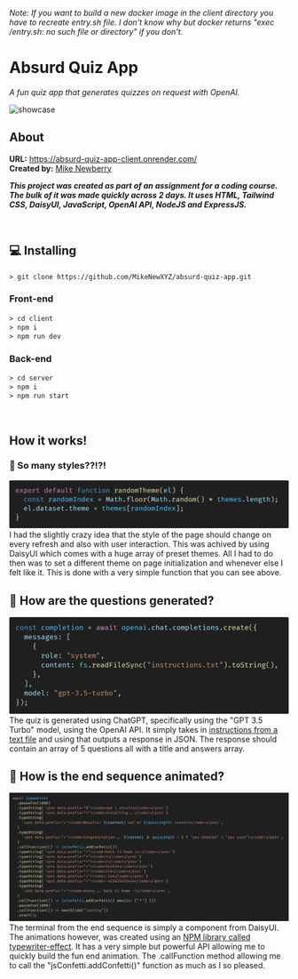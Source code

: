 *Note: If you want to build a new docker image in the client directory you have to recreate entry.sh file. I don't know why but docker returns "exec /entry.sh: no such file or directory" if you don't.*

# Absurd Quiz App
*A fun quiz app that generates quizzes on request with OpenAI.*

![showcase](./assets/showcase.gif)

## About
**URL:** https://absurd-quiz-app-client.onrender.com/ <br>
**Created by:** [Mike Newberry](https://github.com/MikeNewXYZ)

**_This project was created as part of an assignment for a coding course. The bulk of it was made quickly across 2 days. It uses HTML, Tailwind CSS, DaisyUI, JavaScript, OpenAI API, NodeJS and ExpressJS._**

</br>

## 💻 Installing

```console
> git clone https://github.com/MikeNewXYZ/absurd-quiz-app.git
```

### Front-end
```console
> cd client
> npm i
> npm run dev
```

### Back-end
```console
> cd server
> npm i
> npm run start
```

</br>

## How it works!

### 🎨 So many styles??!?!
[![random theme function](./assets/random-theme.png)](./client/src/lib/random-theme.js)
I had the slightly crazy idea that the style of the page should change on every refresh and also with user interaction. This was achived by using DaisyUI which comes with a huge array of preset themes. All I had to do then was to set a different theme on page initialization and whenever else I felt like it. This is done with a very simple function that you can see above.

## 🤖 How are the questions generated?
[![chatgpt api](./assets/openai-api.png)](./server/server.js)
The quiz is generated using ChatGPT, specifically using the "GPT 3.5 Turbo" model, using the OpenAI API. It simply takes in [instructions from a text file](./server/instructions.txt) and using that outputs a response in JSON. The response should contain an array of 5 questions all with a title and answers array.

## 🕺 How is the end sequence animated?
[![end sequence](./assets/end-sequence.png)](./client/src/slides/summary-slide.js)
The terminal from the end sequence is simply a component from DaisyUI. The animations however, was created using an [NPM library called typewriter-effect](https://www.npmjs.com/package/typewriter-effect). It has a very simple but powerful API allowing me to quickly build the fun end animation. The .callFunction method allowing me to call the "jsConfetti.addConfetti()" function as much as I so pleased.


